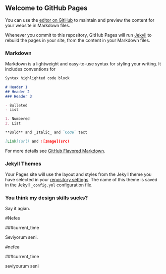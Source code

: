 ## Welcome to GitHub Pages

You can use the [editor on GitHub](https://github.com/lanemoje/lanemoje.github.io/edit/master/README.md) to maintain and preview the content for your website in Markdown files.

Whenever you commit to this repository, GitHub Pages will run [Jekyll](https://jekyllrb.com/) to rebuild the pages in your site, from the content in your Markdown files.

### Markdown

Markdown is a lightweight and easy-to-use syntax for styling your writing. It includes conventions for

```markdown
Syntax highlighted code block

# Header 1
## Header 2
### Header 3

- Bulleted
- List

1. Numbered
2. List

**Bold** and _Italic_ and `Code` text

[Link](url) and ![Image](src)
```

For more details see [GitHub Flavored Markdown](https://guides.github.com/features/mastering-markdown/).

### Jekyll Themes

Your Pages site will use the layout and styles from the Jekyll theme you have selected in your [repository settings](https://github.com/lanemoje/lanemoje.github.io/settings). The name of this theme is saved in the Jekyll `_config.yml` configuration file.

### You think my design skills sucks?

Say it agian.



 #Nefes
 
 ###current_time
 
 Seviyorum seni.
 
 #nefea
 
 ###current_time
 
 seviyourum seni
 